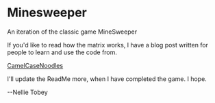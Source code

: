 # Minesweeper
An iteration of the classic game MineSweeper


If you'd like to read how the matrix works,  I have a blog post written for people to learn and use the code from.  

[CamelCaseNoodles](https://camelcasenoodles.blogspot.com/2021/03/javascript-and-matrix.html)

I'll update the ReadMe more, when I have completed the game.
I hope. 

--Nellie Tobey
